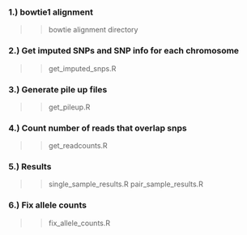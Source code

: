 
### 1.) bowtie1 alignment
>> bowtie alignment directory

### 2.) Get imputed SNPs and SNP info for each chromosome
>> get_imputed_snps.R 

### 3.) Generate pile up files
>> get_pileup.R

### 4.) Count number of reads that overlap snps 
>> get_readcounts.R


### 5.) Results
>> single_sample_results.R 
>> pair_sample_results.R 

 
### 6.) Fix allele counts
>> fix_allele_counts.R

